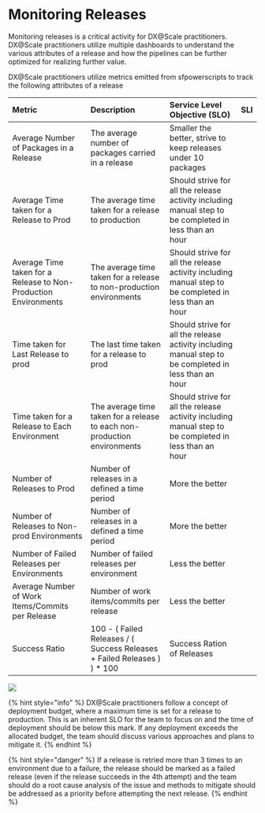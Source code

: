 # Monitoring Releases

Monitoring releases is a critical activity for DX@Scale practitioners. DX@Scale practitioners utilize multiple dashboards to understand the various attributes of a release and how the pipelines can be further optimized for realizing further value.

DX@Scale practitioners utilize metrics emitted from sfpowerscripts to track the following attributes of a release

| Metric | Description | Service Level Objective \(SLO\) | SLI |
| :--- | :--- | :--- | :--- |
| Average Number of Packages in a Release | The average number of packages carried in a release | Smaller the better, strive to keep releases under 10 packages |  |
| Average Time taken for a Release to Prod | The average time taken for a release to production | Should strive for all the release activity including manual step to be completed in less than an hour |  |
| Average Time taken for a Release to Non-Production Environments | The average time taken for a release to non-production environments | Should strive for all the release activity including manual step to be completed in less than an hour |  |
| Time taken for Last Release to prod | The last time taken for a release to prod | Should strive for all the release activity including manual step to be completed in less than an hour |  |
| Time taken for a Release to Each Environment | The average time taken for a release to each non-production environments | Should strive for all the release activity including manual step to be completed in less than an hour |  |
| Number of Releases to Prod | Number of releases in a defined a time period | More the better |  |
| Number of Releases to Non-prod Environments | Number of releases in a defined a time period | More the better |  |
| Number of Failed Releases per Environments | Number of failed releases per environment | Less the better |  |
| Average Number of Work Items/Commits per Release | Number of work items/commits per release | Less the better |  |
| Success Ratio | 100 - \( Failed Releases / \( Success Releases + Failed Releases \) \) \* 100 | Success Ration of Releases |  |

![](../.gitbook/assets/dashboard_edited.png)

{% hint style="info" %}
DX@Scale practitioners follow a concept of deployment budget, where a maximum time is set for a release to production. This is an inherent SLO for the team to focus on and the time of deployment should be below this mark. If any deployment exceeds the allocated budget, the team should discuss various approaches and plans to mitigate it.
{% endhint %}

{% hint style="danger" %}
If a release is retried more than 3 times to an environment due to a failure, the release should be marked as a failed release \(even if the release succeeds in the 4th attempt\) and the team should do a root cause analysis of the issue and methods to mitigate should be addressed as a priority before attempting the next release.
{% endhint %}

